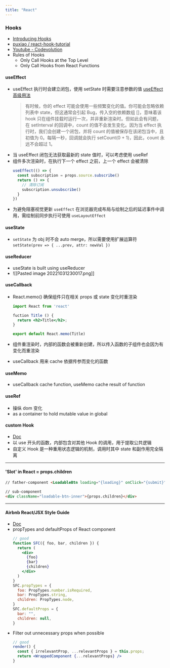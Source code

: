 ```yaml
---
title: "React"
---
```


### Hooks

- [Introducing Hooks](https://reactjs.org/docs/hooks-intro.html)
- [puxiao / react-hook-tutorial](https://github.com/puxiao/react-hook-tutorial)
- [Youtube - Codevolution](https://www.youtube.com/playlist?list=PLC3y8-rFHvwisvxhZ135pogtX7_Oe3Q3A)
- Rules of Hooks
  - Only Call Hooks at the Top Level
  - Only Call Hooks from React Functions

#### useEffect

- useEffect 执行时会建立闭包，使用 setState 时需要注意参数的值
  [useEffect 高级用法](https://github.com/puxiao/react-hook-tutorial/blob/master/05%20useEffect%E9%AB%98%E7%BA%A7%E7%94%A8%E6%B3%95.md)
  > 有时候，你的 effect 可能会使用一些频繁变化的值。你可能会忽略依赖列表中 state，但这通常会引起 Bug，传入空的依赖数组 []，意味着该 hook 只在组件挂载时运行一次，并非重新渲染时。但如此会有问题，在 setInterval 的回调中，count 的值不会发生变化。因为当 effect 执行时，我们会创建一个闭包，并将 count 的值被保存在该闭包当中，且初值为 0。每隔一秒，回调就会执行 setCount(0 + 1)，因此，count 永远不会超过 1。
- 当 useEffect 闭包无法获取最新的 state 值时，可以考虑使用 useRef
- 组件多次渲染时，在执行下一个 effect 之前，上一个 effect 会被清除
  ```js
  useEffect(() => {
    const subscription = props.source.subscribe()
    return () => {
      // 清除订阅
      subscription.unsubscribe()
    }
  })
  ```
- 为避免阻塞视觉更新 `useEffect` 在浏览器完成布局与绘制之后的延迟事件中调用，需绘制前同步执行可使用 `useLayoutEffect`

#### useState

- `setState` 为 obj 时不会 auto merge，所以需要使用扩展运算符
  `setState(prev => { ...prev, attr: newVal })`

#### useReducer

- useState is built using useReducer
- ![[Pasted image 20221031230017.png]]

#### useCallback

- React.memo() 确保组件只在相关 props 或 state 变化时重渲染

  ```jsx
  import React from 'react'

  fuction Title () {
  	return <h2>Title</h2>;
  }

  export default React.memo(Title)
  ```

- 组件重渲染时，内部的函数会被重新创建，所以传入函数的子组件也会因为有变化而重渲染
- useCallback 用来 cache 依据传参而变化的函数

#### useMemo

- useCallback cache function, useMemo cache result of function

#### useRef

- 操纵 dom 变化
- as a container to hold mutable value in global

#### custom Hook

- [Doc](https://zh-hans.reactjs.org/docs/hooks-custom.html)
- 以 use 开头的函数，内部包含对其他 Hook 的调用，用于提取公共逻辑
- 自定义 Hook 是一种重用状态逻辑的机制，调用时其中 state 和副作用完全隔离

---

#### 'Slot' in React = props.children

```html
// father-component <LoadableBtn loading="{loading}" onClick="{submit}"> Submit </LoadableBtn>
```

```html
// sub-component
<div className="loadable-btn-inner">{props.children}</div>
```

---

#### Airbnb React/JSX Style Guide

- [Doc](https://github.com/airbnb/javascript/tree/master/react)
- propTypes and defaultProps of React component
  ```jsx
  // good
  function SFC({ foo, bar, children }) {
    return (
      <div>
        {foo}
        {bar}
        {children}
      </div>
    )
  }
  SFC.propTypes = {
    foo: PropTypes.number.isRequired,
    bar: PropTypes.string,
    children: PropTypes.node,
  }
  SFC.defaultProps = {
    bar: "",
    children: null,
  }
  ```
- Filter out unnecessary props when possible
  ```jsx
  // good
  render() {
    const { irrelevantProp, ...relevantProps } = this.props;
    return <WrappedComponent {...relevantProps} />
  }
  ```
